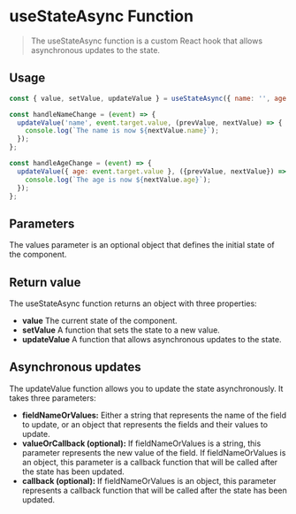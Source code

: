 # useStateAsync Function
> The useStateAsync function is a custom React hook that allows asynchronous updates to the state.

## Usage
```javascript
const { value, setValue, updateValue } = useStateAsync({ name: '', age: 0 });

const handleNameChange = (event) => {
  updateValue('name', event.target.value, (prevValue, nextValue) => {
    console.log(`The name is now ${nextValue.name}`);
  });
};

const handleAgeChange = (event) => {
  updateValue({ age: event.target.value }, ({prevValue, nextValue}) => {
    console.log(`The age is now ${nextValue.age}`);
  });
};
```

## Parameters
The values parameter is an optional object that defines the initial state of the component.

## Return value
The useStateAsync function returns an object with three properties:

* **value** The current state of the component.
* **setValue** A function that sets the state to a new value.
* **updateValue** A function that allows asynchronous updates to the state.
## Asynchronous updates
The updateValue function allows you to update the state asynchronously. It takes three parameters:

* **fieldNameOrValues:** Either a string that represents the name of the field to update, or an object that represents the fields and their values to update.
* **valueOrCallback (optional):** If fieldNameOrValues is a string, this parameter represents the new value of the field. If fieldNameOrValues is an object, this parameter is a callback function that will be called after the state has been updated.
* **callback (optional):** If fieldNameOrValues is an object, this parameter represents a callback function that will be called after the state has been updated.


